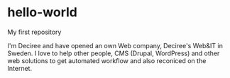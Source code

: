 # hello-world
My first repository

I'm Deciree and have opened an own Web company, Deciree's Web&IT in Sweden.
I love to help other people, CMS (Drupal, WordPress) and other web solutions to get automated workflow and also reconiced on the Internet.
